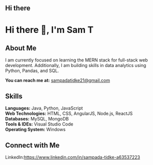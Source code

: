 ## Hi there
<p align="center">
  <h1>Hi there 👋, I'm Sam T</h1>
</p>



## About Me
I am currently focused on learning the MERN stack for full-stack web development. 
Additionally, I am building skills in data analytics using Python, Pandas, and SQL.  

**You can reach me at:** sampadatidke21@gmail.com

## Skills
**Languages:** Java, Python, JavaScript  
**Web Technologies:** HTML, CSS, AngularJS, Node.js, ReactJS  
**Databases:** MySQL, MongoDB  
**Tools & IDEs:** Visual Studio Code  
**Operating System:** Windows

## Connect with Me
LinkedIn:https://www.linkedin.com/in/sampada-tidke-a63537223
